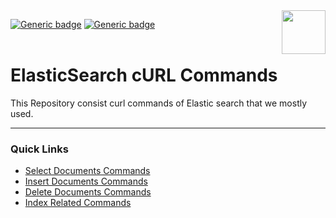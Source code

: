 <a href="https://www.elastic.co/guide/en/elasticsearch/reference/current/getting-started.html">
<img align="right" height="70px" src="https://github.com/sats17/ElasticSearch-cURL-Cheatsheet/blob/master/utils/logo.png">
</a>

[![Generic badge](https://img.shields.io/badge/built_by-Sats17-brightgreen.svg)](https://GitHub.com/sats17/)
[![Generic badge](https://img.shields.io/badge/built_with-cURL-informational.svg)](https://curl.haxx.se/)
<br /><br />

# ElasticSearch cURL Commands
This Repository consist curl commands of Elastic search that we mostly used.
***
 ### Quick Links
- [Select Documents Commands](https://github.com/sats17/ElasticSearch-cURL-Cheatsheet/blob/master/files/Select-Operation-README.md#select-operation-commands)
- [Insert Documents Commands](https://github.com/sats17/ElasticSearch-cURL-Cheatsheet/blob/master/files/Insert-Operation-README.md#insert-operation-commands)
- [Delete Documents Commands](https://github.com/sats17/ElasticSearch-cURL-Cheatsheet/blob/master/files/Delete-Operation-README.md#delete-operation-commands)
- [Index Related Commands](https://github.com/sats17/ElasticSearch-cURL-Cheatsheet/blob/master/files/Index-Operations-README.md#index-commands)
